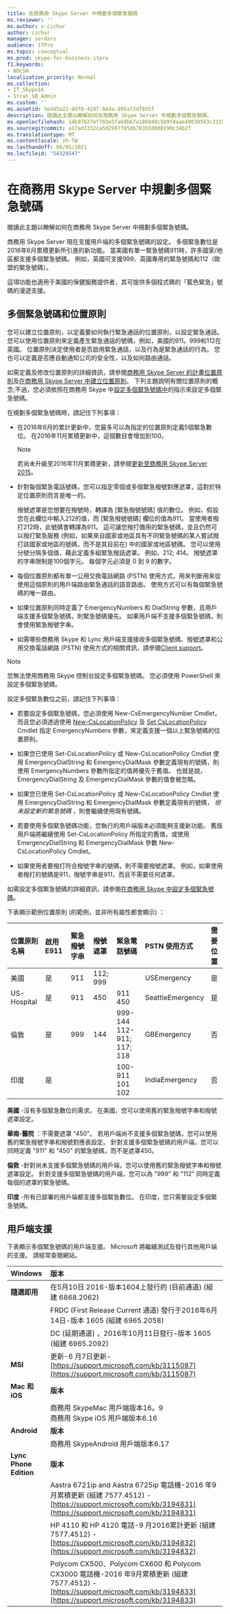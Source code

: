 ```yaml
---
title: 在商務用 Skype Server 中規劃多個緊急號碼
ms.reviewer: ''
ms.author: v-cichur
author: cichur
manager: serdars
audience: ITPro
ms.topic: conceptual
ms.prod: skype-for-business-itpro
f1.keywords:
- NOCSH
localization_priority: Normal
ms.collection:
- IT_Skype16
- Strat_SB_Admin
ms.custom: ''
ms.assetid: 5ed45a22-ddf0-419f-84da-895a73df855f
description: 閱讀此主題以瞭解如何在商務用 Skype Server 中規劃多個緊急號碼。
ms.openlocfilehash: 1db97627ef783e5fa69bb7a186940c589f4aae40039563c3155c7cb29d5166aa
ms.sourcegitcommit: a17ad3332ca5d2997f85db7835500d8190c34b2f
ms.translationtype: MT
ms.contentlocale: zh-TW
ms.lasthandoff: 08/05/2021
ms.locfileid: "54329547"
---
```

# <a name="plan-for-multiple-emergency-numbers-in-skype-for-business-server"></a>在商務用 Skype Server 中規劃多個緊急號碼
 
閱讀此主題以瞭解如何在商務用 Skype Server 中規劃多個緊急號碼。
  
商務用 Skype Server 現在支援用戶端的多個緊急號碼的設定。 多個緊急數位是2016年6月累積更新所引進的新功能。 當美國有單一緊急號碼911時，許多國家/地區都支援多個緊急號碼。 例如，英國可支援999、英國專用的緊急號碼和112（歐盟的緊急號碼）。 
  
這項功能也適用于美國的保健服務提供者，其可提供多個程式碼的「藍色緊急」號碼的漫遊支援。
  
## <a name="multiple-emergency-numbers-and-location-policies"></a>多個緊急號碼和位置原則

您可以建立位置原則，以定義要如何執行緊急通話的位置原則，以設定緊急通話。 您可以使用位置原則來定義產生緊急通話的號碼，例如，美國的911。999和112在英國。 位置原則決定使用者是否啟用緊急通話，以及行為是緊急通話的行為。 您也可以定義是否應自動通知公司的安全性，以及如何路由通話。
  
如需定義及修改位置原則的詳細資訊，請參閱[商務用 Skype Server 的計畫位置原則](location-policies.md)及[在商務用 Skype Server 中建立位置原則](../../deploy/deploy-enterprise-voice/create-location-policies.md)。 下列主題說明有關位置原則的概念;不過，您必須依照在商務用 Skype 中[設定多個緊急號碼中](../../deploy/deploy-enterprise-voice/configure-multiple-emergency-numbers.md)的指示來設定多個緊急號碼。
  
在規劃多個緊急號碼時，請記住下列事項：
  
- 在2016年6月的累計更新中，您最多可以為指定的位置原則定義5個緊急數位。 在2016年11月累積更新中，這個數目會增加到100。
    
    > [!NOTE]
    > 若尚未升級至2016年11月累積更新，請參閱[更新至商務用 Skype Server 2015](https://support.microsoft.com/help/3061064/updates-for-skype-for-business-server-2015)。 
  
- 針對每個緊急電話號碼，您可以指定零個或多個緊急撥號對應遮罩，這對於特定位置原則而言是唯一的。
    
    撥號遮罩是您想要在撥號時，轉譯為 [緊急撥號號碼] 值的數位。 例如，假設您在此欄位中輸入212的值，而 [緊急撥號號碼] 欄位的值為911。 當使用者撥打212時，此號碼會轉譯為911。 這可讓您撥打備用的緊急號碼，並且仍然可以撥打緊急服務 (例如，如果來自國家或地區具有不同緊急號碼的某人嘗試撥打該國家或地區的號碼，而不是其目前在) 中的國家或地區號碼。 您可以使用分號分隔多個值，藉此定義多組緊急撥話遮罩。 例如，212; 414。 撥號遮罩的字串限制是100個字元。 每個字元必須是 0 到 9 的數字。
    
- 每個位置原則都有單一公用交換電話網路 (PSTN) 使用方式，用來判斷用來從使用這個原則的用戶端路由緊急通話的語音路由。 使用方式可以有每個緊急號碼的唯一路由。
    
- 如果位置原則同時定義了 EmergencyNumbers 和 DialString 參數，且用戶端支援多個緊急號碼，則緊急號碼優先。 如果用戶端不支援多個緊急號碼，則會使用緊急撥號字串。
    
- 如需哪些商務用 Skype 和 Lync 用戶端支援接收多個緊急號碼、撥號遮罩和公用交換電話網路 (PSTN) 使用方式的相關資訊，請參閱[Client support](multiple-emergency-numbers.md#BKMK_Clients)。
    
> [!NOTE]
> 您無法使用商務用 Skype 控制台設定多個緊急號碼。 您必須使用 PowerShell 來設定多個緊急號碼。 
  
設定多個緊急數位之前，請記住下列事項：
  
- 若要設定多個緊急號碼，您必須使用 New-CsEmergencyNumber Cmdlet，而且您必須透過使用 [New-CsLocationPolicy](/powershell/module/skype/new-cslocationpolicy?view=skype-ps) 及 [Set CsLocationPolicy](/powershell/module/skype/set-cslocationpolicy?view=skype-ps) Cmdlet 指定 EmergencyNumbers 參數，來定義支援一個以上緊急號碼的位置原則。
    
- 如果您已使用 Set-CsLocationPolicy 或 New-CsLocationPolicy Cmdlet 使用 EmergencyDialString 和 EmergencyDialMask 參數定義現有的號碼，則使用 EmergencyNumbers 參數所指定的值將優先于舊值。 也就是說，EmergencyDialString 及 EmergencyDialMask 參數的值會被忽略。
    
- 如果您已使用 Set-CsLocationPolicy 或 New-CsLocationPolicy Cmdlet 使用 EmergencyDialString 和 EmergencyDialMask 參數定義現有的號碼，  *但未設定新的緊急號碼*  ，則會繼續使用現有號碼。
    
- 若要使用多個緊急號碼功能，您執行的用戶端版本必須能夠支援新功能。 舊版用戶端將繼續使用 Set-CsLocationPolicy 所指定的舊值，或使用 EmergencyDialString 和 EmergencyDialMask 參數 New-CsLocationPolicy Cmdlet。 
    
- 如果使用者要撥打符合撥號字串的號碼，則不需要撥號遮罩。 例如，如果使用者撥打的號碼是911，撥號字串是911，而且不需要任何遮罩。 
    
如需設定多個緊急號碼的詳細資訊，請參閱[在商務用 Skype 中設定多個緊急號碼](../../deploy/deploy-enterprise-voice/configure-multiple-emergency-numbers.md)。
  
下表顯示範例位置原則 (的範例，並非所有屬性都會顯示) ：
  

|**位置原則名稱**|**啟用 E911**|**緊急撥號字串**|**撥號遮罩**|**緊急電話號碼**|**PSTN 使用方式**|**需要位置**|
|:-----|:-----|:-----|:-----|:-----|:-----|:-----|
|美國  <br/> |是  <br/> |911  <br/> | 112; 999 <br/> ||USEmergency  <br/> |是  <br/> |
|US-Hospital  <br/> |是  <br/> |911  <br/> |450  <br/> |911  <br/> 450  <br/> |SeattleEmergency  <br/> |是  <br/> |
|倫敦  <br/> |是  <br/> |999  <br/> |144  <br/> |999-144  <br/> 112-911; 117; 118  <br/> |GBEmergency  <br/> |否  <br/> |
|印度  <br/> |是  <br/> |||100-911  <br/> 101  <br/> 102  <br/> |IndiaEmergency  <br/> |否  <br/> |
   
 **美國** -沒有多個緊急數位的需求。 在美國，您可以使用舊的緊急撥號字串和撥號遮罩設定。
  
 **華南-醫院** ：不需要遮罩 "450"。 若用戶端尚不支援多個緊急號碼，您可以使用舊的緊急撥號字串和撥號對應表設定。 針對支援多個緊急號碼的用戶端，您可以同時定義 "911" 和 "450" 的緊急號碼，而不是遮罩450。
  
 **倫敦** -針對尚未支援多個緊急號碼的用戶端，您可以使用舊的緊急撥號字串和撥號遮罩設定。 針對支援多個緊急號碼的用戶端，您可以為 "999" 和 "112" 同時定義每個的遮罩的緊急號碼。
  
 **印度** -所有已部署的用戶端都支援多個緊急數位。 在印度，您只需要設定多個緊急號碼。
  
## <a name="client-support"></a>用戶端支援
<a name="BKMK_Clients"> </a>

下表顯示多個緊急號碼的用戶端支援。 Microsoft 將繼續測試及發行其他用戶端的支援。 請經常查閱網站。

|**Windows**|**版本**|
|:-----|:-----|
|**隨選即用** <br/> |在5月10日 2016-版本1604上發行的 (目前通道)  (組建 6868.2062)   <br/> |
||FRDC (First Release Current 通道) 發行于2016年6月14日-版本 1605 (組建 6965.2058)   <br/> |
||DC (延期通道) ，2016年10月11日發行-版本 1605 (組建 6965.2092)   <br/> |
|**MSI** <br/> |更新-6 月7日更新- [https://support.microsoft.com/kb/3115087](https://support.microsoft.com/kb/3115087) <br/> |
|**Mac 和 iOS** <br/> |**版本** <br/> |
||商務用 SkypeMac 用戶端版本16。9  <br/> 商務用 Skype iOS 用戶端版本6.16  <br/> |
|**Android** <br/> |**版本** <br/> |
||商務用 SkypeAndroid 用戶端版本6.17  <br/> |
|**Lync Phone Edition** <br/> |**版本** <br/> |
|| Aastra 6721ip and Aastra 6725ip 電話機-2016 年9月累積更新 (組建 7577.4512) -[https://support.microsoft.com/kb/3194831](https://support.microsoft.com/kb/3194831) <br/> |
|| HP 4110 和 HP 4120 電話-9 月2016累計更新 (組建 7577.4512) -[https://support.microsoft.com/kb/3194832](https://support.microsoft.com/kb/3194832) <br/> |
||Polycom CX500、Polycom CX600 和 Polycom CX3000 電話機-2016 年9月累積更新 (組建 7577.4512) - [https://support.microsoft.com/kb/3194833](https://support.microsoft.com/kb/3194833) <br/> |
